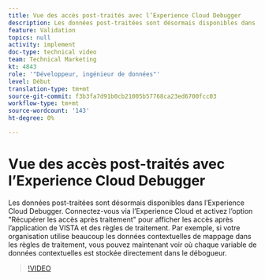 ```yaml
---
title: Vue des accès post-traités avec l’Experience Cloud Debugger
description: Les données post-traitées sont désormais disponibles dans l’Experience Cloud Debugger. Connectez-vous via l’Experience Cloud et activez l’option "Récupérer les accès après traitement" pour afficher les accès après l’application de VISTA et des règles de traitement. Par exemple, si votre organisation utilise beaucoup les données contextuelles de mappage dans les règles de traitement, vous pouvez maintenant voir où chaque variable de données contextuelles est stockée directement dans le débogueur.
feature: Validation
topics: null
activity: implement
doc-type: technical video
team: Technical Marketing
kt: 4843
role: '"Développeur, ingénieur de données"'
level: Début
translation-type: tm+mt
source-git-commit: f3b3fa7d91b0cb21005b57768ca23ed6700fcc03
workflow-type: tm+mt
source-wordcount: '143'
ht-degree: 0%

---
```



# Vue des accès post-traités avec l’Experience Cloud Debugger

Les données post-traitées sont désormais disponibles dans l’Experience Cloud Debugger. Connectez-vous via l’Experience Cloud et activez l’option &quot;Récupérer les accès après traitement&quot; pour afficher les accès après l’application de VISTA et des règles de traitement. Par exemple, si votre organisation utilise beaucoup les données contextuelles de mappage dans les règles de traitement, vous pouvez maintenant voir où chaque variable de données contextuelles est stockée directement dans le débogueur.

>[!VIDEO](https://video.tv.adobe.com/v/32961/?quality=12)
